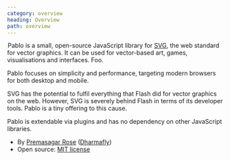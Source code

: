 ```yaml
---
category: overview
heading: Overview
path: overview
---
```


&#8202;<span class="project-name">Pablo</span> is a small, open-source JavaScript library for [SVG][svg], the web standard for vector graphics. It can be used for vector-based art, games, visualisations and interfaces. Foo.

Pablo focuses on simplicity and performance, targeting modern browsers for both desktop and mobile.

SVG has the potential to fulfil everything that Flash did for vector graphics on the web. However, SVG is severely behind Flash in terms of its developer tools. Pablo is a tiny offering to this cause.

Pablo is extendable via plugins and has no dependency on other JavaScript libraries.

* By [Premasagar Rose][prem] ([Dharmafly][df])
* Open source: [MIT license][mit]


[prem]: http://premasagar.com
[df]: http://dharmafly.com
[mit]: http://opensource.org/licenses/mit-license.php
[svg]: https://developer.mozilla.org/SVG
